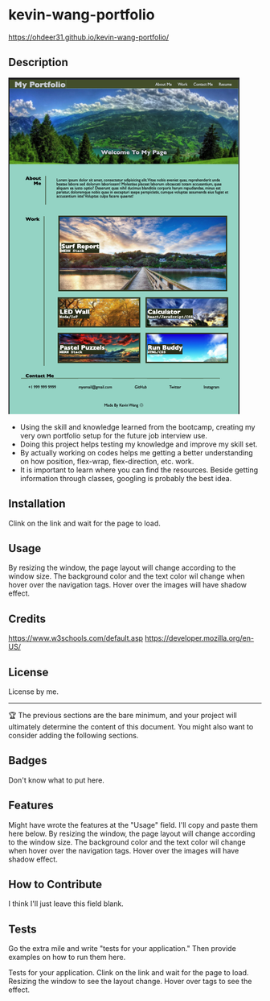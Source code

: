# kevin-wang-portfolio

https://ohdeer31.github.io/kevin-wang-portfolio/

## Description

![alt text](./assets/Screen%20Shot%202022-03-29%20at%2010.14.42%20PM.png)

- Using the skill and knowledge learned from the bootcamp, creating my very own portfolio setup for the future job interview use.
- Doing this project helps testing my knowledge and improve my skill set. 
- By actually working on codes helps me getting a better understanding on how position, flex-wrap, flex-direction, etc. work.
- It is important to learn where you can find the resources. Beside getting information through classes, googling is probably the best idea.

## Installation

Clink on the link and wait for the page to load.

## Usage

By resizing the window, the page layout will change according to the window size. The background color and the text color wil change when hover over the navigation tags. Hover over the images will have shadow effect.

## Credits

https://www.w3schools.com/default.asp
https://developer.mozilla.org/en-US/

## License

License by me.

---

🏆 The previous sections are the bare minimum, and your project will ultimately determine the content of this document. You might also want to consider adding the following sections.

## Badges

Don't know what to put here.

## Features

Might have wrote the features at the "Usage" field.
I'll copy and paste them here below.
By resizing the window, the page layout will change according to the window size. The background color and the text color wil change when hover over the navigation tags. Hover over the images will have shadow effect.

## How to Contribute

I think I'll just leave this field blank.

## Tests

Go the extra mile and write "tests for your application." Then provide examples on how to run them here.

Tests for your application. Clink on the link and wait for the page to load. Resizing the window to see the layout change. Hover over tags to see the effect.
